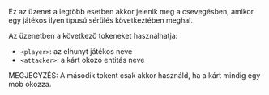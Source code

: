 Ez az üzenet a legtöbb esetben akkor jelenik meg a csevegésben, amikor egy játékos ilyen típusú sérülés következtében meghal.

Az üzenetben a következő tokeneket használhatja:

- `<player>`: az elhunyt játékos neve
- `<attacker>`: a kárt okozó entitás neve

MEGJEGYZÉS: A második tokent csak akkor használd, ha a kárt mindig egy mob okozza.